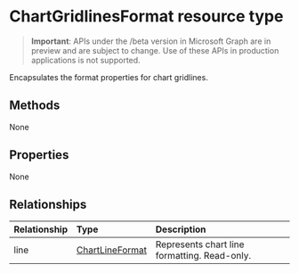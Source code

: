 # ChartGridlinesFormat resource type

> **Important**: APIs under the /beta version in Microsoft Graph are in preview and are subject to change. Use of these APIs in production applications is not supported.

Encapsulates the format properties for chart gridlines.


## Methods
None

## Properties
None

## Relationships
| Relationship | Type	|Description|
|:---------------|:--------|:----------|
|line|[ChartLineFormat](chartlineformat.md)|Represents chart line formatting. Read-only.|

<!-- uuid: 8fcb5dbc-d5aa-4681-8e31-b001d5168d79
2015-10-25 14:57:30 UTC -->
<!-- {
  "type": "#page.annotation",
  "description": "ChartGridlinesFormat resource",
  "keywords": "",
  "section": "documentation",
  "tocPath": ""
}-->